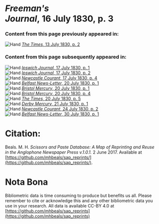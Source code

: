 # *Freeman's Journal*, 16 July 1830, p. 3  
  
### Content from this page previously appeared in:  
![Hand](http://scissorsandpaste.net/wp-content/uploads/2017/06/smallhandpointer.png) [*The Times*, 13 July 1830, p. 2](https://mhbeals.github.io/sap_html/The-Times/The-Times-13-July-1830-p-2)  
  
### Content from this page subsequently appeared in:  
![Hand](http://scissorsandpaste.net/wp-content/uploads/2017/06/smallhandpointer.png) [*Ipswich Journal*, 17 July 1830, p. 1](https://mhbeals.github.io/sap_html/Ipswich-Journal/Ipswich-Journal-17-July-1830-p-1)  
![Hand](http://scissorsandpaste.net/wp-content/uploads/2017/06/smallhandpointer.png) [*Ipswich Journal*, 17 July 1830, p. 2](https://mhbeals.github.io/sap_html/Ipswich-Journal/Ipswich-Journal-17-July-1830-p-2)  
![Hand](http://scissorsandpaste.net/wp-content/uploads/2017/06/smallhandpointer.png) [*Newcastle Courant*, 17 July 1830, p. 4](https://mhbeals.github.io/sap_html/Newcastle-Courant/Newcastle-Courant-17-July-1830-p-4)  
![Hand](http://scissorsandpaste.net/wp-content/uploads/2017/06/smallhandpointer.png) [*Belfast News-Letter*, 20 July 1830, p. 1](https://mhbeals.github.io/sap_html/Belfast-News-Letter/Belfast-News-Letter-20-July-1830-p-1)  
![Hand](http://scissorsandpaste.net/wp-content/uploads/2017/06/smallhandpointer.png) [*Bristol Mercury*, 20 July 1830, p. 1](https://mhbeals.github.io/sap_html/Bristol-Mercury/Bristol-Mercury-20-July-1830-p-1)  
![Hand](http://scissorsandpaste.net/wp-content/uploads/2017/06/smallhandpointer.png) [*Bristol Mercury*, 20 July 1830, p. 4](https://mhbeals.github.io/sap_html/Bristol-Mercury/Bristol-Mercury-20-July-1830-p-4)  
![Hand](http://scissorsandpaste.net/wp-content/uploads/2017/06/smallhandpointer.png) [*The Times*, 20 July 1830, p. 5](https://mhbeals.github.io/sap_html/The-Times/The-Times-20-July-1830-p-5)  
![Hand](http://scissorsandpaste.net/wp-content/uploads/2017/06/smallhandpointer.png) [*Derby Mercury*, 21 July 1830, p. 1](https://mhbeals.github.io/sap_html/Derby-Mercury/Derby-Mercury-21-July-1830-p-1)  
![Hand](http://scissorsandpaste.net/wp-content/uploads/2017/06/smallhandpointer.png) [*Newcastle Courant*, 24 July 1830, p. 2](https://mhbeals.github.io/sap_html/Newcastle-Courant/Newcastle-Courant-24-July-1830-p-2)  
![Hand](http://scissorsandpaste.net/wp-content/uploads/2017/06/smallhandpointer.png) [*Belfast News-Letter*, 30 July 1830, p. 1](https://mhbeals.github.io/sap_html/Belfast-News-Letter/Belfast-News-Letter-30-July-1830-p-1)  


# Citation: 

Beals. M. H. *Scissors and Paste Database: A Map of Reprinting and Reuse in the Anglophone Newspaper Press v.1.0.1.* 2 June 2017. Available at [https://github.com/mhbeals/sap_reprints/](https://github.com/mhbeals/sap_reprints/). 

# Nota Bona

Bibliometric data is time consuming to produce but benefits us all. Please remember to cite or acknowledge this and any other bibliometric data you use in your research. All data is available CC-BY 4.0 at [https://github.com/mhbeals/sap_reprints](https://github.com/mhbeals/sap_reprints)